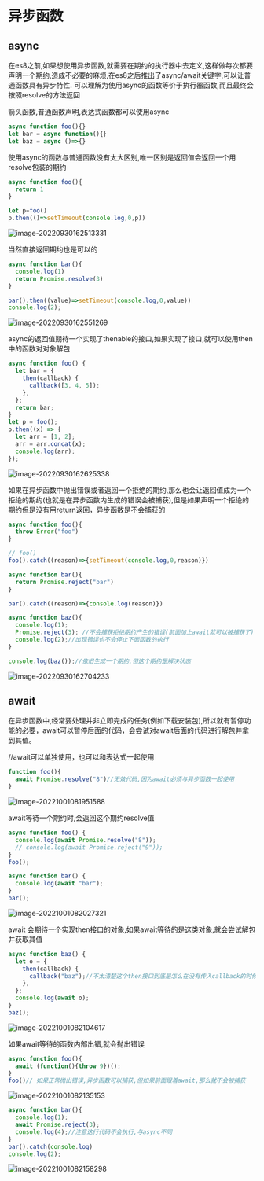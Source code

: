 # 异步函数

## async

在es8之前,如果想使用异步函数,就需要在期约的执行器中去定义,这样做每次都要声明一个期约,造成不必要的麻烦,在es8之后推出了async/await关键字,可以让普通函数具有异步特性. 可以理解为使用async的函数等价于执行器函数,而且最终会按照resolve的方法返回



箭头函数,普通函数声明,表达式函数都可以使用async

```JavaScript
async function foo(){}
let bar = async function(){}
let baz = async ()=>{}
```



使用async的函数与普通函数没有太大区别,唯一区别是返回值会返回一个用resolve包装的期约

```JavaScript
async function foo(){
  return 1
}

let p=foo()
p.then(()=>setTimeout(console.log,0,p))
```

![image-20220930162513331](C:\Users\35392\AppData\Roaming\Typora\typora-user-images\image-20220930162513331.png)

当然直接返回期约也是可以的

```JavaScript
async function bar(){
  console.log(1)
  return Promise.resolve(3)
}

bar().then((value)=>setTimeout(console.log,0,value))
console.log(2);
```

![image-20220930162551269](C:\Users\35392\AppData\Roaming\Typora\typora-user-images\image-20220930162551269.png)



async的返回值期待一个实现了thenable的接口,如果实现了接口,就可以使用then中的函数对对象解包

```JavaScript
async function foo() {
  let bar = {
    then(callback) {
      callback([3, 4, 5]);
    },
  };
  return bar;
}
let p = foo();
p.then((x) => {
  let arr = [1, 2];
  arr = arr.concat(x);
  console.log(arr);
});
```

![image-20220930162625338](C:\Users\35392\AppData\Roaming\Typora\typora-user-images\image-20220930162625338.png)



如果在异步函数中抛出错误或者返回一个拒绝的期约,那么也会让返回值成为一个拒绝的期约(也就是在异步函数内生成的错误会被捕获),但是如果声明一个拒绝的期约但是没有用return返回，异步函数是不会捕获的

```JavaScript
async function foo(){
  throw Error("foo")
}

// foo()
foo().catch((reason)=>{setTimeout(console.log,0,reason)})

async function bar(){
  return Promise.reject("bar")
}

bar().catch((reason)=>{console.log(reason)})

async function baz(){
  console.log(1);
  Promise.reject(3); //不会捕获拒绝期约产生的错误(前面加上await就可以被捕获了)
  console.log(2);//出现错误也不会停止下面函数的执行
}

console.log(baz());//依旧生成一个期约,但这个期约是解决状态
```

![image-20220930162704233](C:\Users\35392\AppData\Roaming\Typora\typora-user-images\image-20220930162704233.png)



## await

在异步函数中,经常要处理并非立即完成的任务(例如下载安装包),所以就有暂停功能的必要，await可以暂停后面的代码，会尝试对await后面的代码进行解包并拿到其值。

//await可以单独使用，也可以和表达式一起使用

```JavaScript
function foo(){
  await Promise.resolve("8")//无效代码,因为await必须与异步函数一起使用
}
```

![image-20221001081951588](C:\Users\35392\AppData\Roaming\Typora\typora-user-images\image-20221001081951588.png)

await等待一个期约时,会返回这个期约resolve值

```JavaScript
async function foo() {
  console.log(await Promise.resolve("8"));
  // console.log(await Promise.reject("9"));
}
foo();

async function bar() {
  console.log(await "bar");
}
bar();
```

![image-20221001082027321](C:\Users\35392\AppData\Roaming\Typora\typora-user-images\image-20221001082027321.png)

await 会期待一个实现then接口的对象,如果await等待的是这类对象,就会尝试解包并获取其值

```javascript
async function baz() {
  let o = {
    then(callback) {
      callback("baz");//不太清楚这个then接口到底是怎么在没有传入callback的时候调用并让await解包的
    },
  };
  console.log(await o);
}
baz();
```

![image-20221001082104617](C:\Users\35392\AppData\Roaming\Typora\typora-user-images\image-20221001082104617.png)

如果await等待的函数内部出错,就会抛出错误

```JavaScript
async function foo(){
  await (function(){throw 9})();
}
foo()// 如果正常抛出错误,异步函数可以捕获,但如果前面跟着await,那么就不会被捕获
```

![image-20221001082135153](C:\Users\35392\AppData\Roaming\Typora\typora-user-images\image-20221001082135153.png)

```JavaScript
async function bar(){
  console.log(1);
  await Promise.reject(3);
  console.log(4);//注意这行代码不会执行,与async不同
}
bar().catch(console.log)
console.log(2);
```

![image-20221001082158298](C:\Users\35392\AppData\Roaming\Typora\typora-user-images\image-20221001082158298.png)

